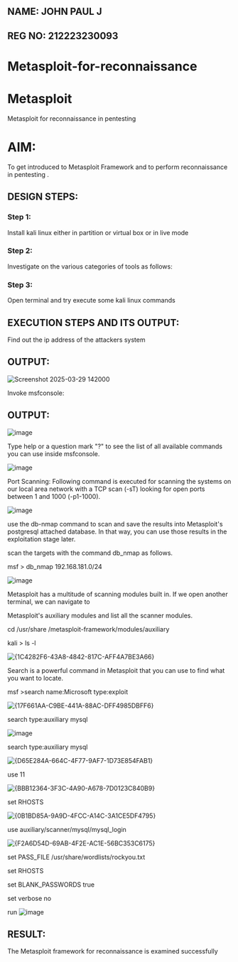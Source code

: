 ## NAME: JOHN PAUL J
## REG NO: 212223230093

# Metasploit-for-reconnaissance
# Metasploit
Metasploit for reconnaissance in pentesting

# AIM:

To get introduced to Metasploit Framework and to  perform reconnaissance  in pentesting .

## DESIGN STEPS:

### Step 1:

Install kali linux either in partition or virtual box or in live mode

### Step 2:

Investigate on the various categories of tools as follows:

### Step 3:

Open terminal and try execute some kali linux commands

## EXECUTION STEPS AND ITS OUTPUT:

Find out the ip address of the attackers system
## OUTPUT:

![Screenshot 2025-03-29 142000](https://github.com/user-attachments/assets/bf99258e-7cbb-44bb-b1cd-84fc30fac035)

Invoke msfconsole:
## OUTPUT:
![image](https://github.com/user-attachments/assets/8edab2a0-e159-4ea2-b50e-b17781f0d43b)

Type help or a question mark "?" to see the list of all available commands you can use inside msfconsole.

![image](https://github.com/user-attachments/assets/5c4cca07-ecfc-4a6d-868e-bb10583f3a08)

Port Scanning:
Following command is executed for scanning the systems on our local area network with a TCP scan (-sT) looking for open ports between 1 and 1000 (-p1-1000).

![image](https://github.com/user-attachments/assets/a00ba96b-6f62-4d81-8d90-db4e5914ae27)

use the db-nmap command to scan and save the results into Metasploit's postgresql attached database. In that way, you can use those results in the exploitation stage later.

scan the targets with the command db_nmap as follows.

msf > db_nmap 192.168.181.0/24

![image](https://github.com/user-attachments/assets/02da64eb-1bd6-419f-a3b1-b5c9032f6eba)

Metasploit has a multitude of scanning modules built in. If we open another terminal, we can navigate to 

Metasploit's auxiliary modules and list all the scanner modules.

cd /usr/share /metasploit-framework/modules/auxiliary

kali > ls -l

![{1C4282F6-43A8-4842-817C-AFF4A7BE3A66}](https://github.com/user-attachments/assets/e07d1243-fb80-49d9-99b5-404cf974e644)

Search is a powerful command in Metasploit that you can use to find what you want to locate. 

msf >search name:Microsoft type:exploit

![{17F661AA-C9BE-441A-88AC-DFF4985DBFF6}](https://github.com/user-attachments/assets/be2feed2-8991-4db2-97b5-eaedad3d6c9f)

search type:auxiliary mysql

![image](https://github.com/user-attachments/assets/f057c773-0743-462f-9d52-c169da173a59)

search type:auxiliary mysql

![{D65E284A-664C-4F77-9AF7-1D73E854FAB1}](https://github.com/user-attachments/assets/760c8927-db15-4207-9f00-fd797e146eaf)

use 11

![{BBB12364-3F3C-4A90-A678-7D0123C840B9}](https://github.com/user-attachments/assets/ada6edb1-dbb6-4ebb-b024-8c2cd832b0cc)

set RHOSTS <IP>

![{0B1BD85A-9A9D-4FCC-A14C-3A1CE5DF4795}](https://github.com/user-attachments/assets/cc519e5d-d2b6-4cd0-8848-b1e2a6b5fe91)

use auxiliary/scanner/mysql/mysql_login

![{F2A6D54D-69AB-4F2E-AC1E-56BC353C6175}](https://github.com/user-attachments/assets/9d26212c-b7fd-40de-b92b-595f8b24aecf)

set PASS_FILE /usr/share/wordlists/rockyou.txt

set RHOSTS <metasploitable-ip-address>

set BLANK_PASSWORDS true

set verbose no

run
![image](https://github.com/user-attachments/assets/eb780a66-e1eb-4f0f-add0-fd7f72e4be7e)

## RESULT:
The Metasploit framework for reconnaissance is  examined successfully



